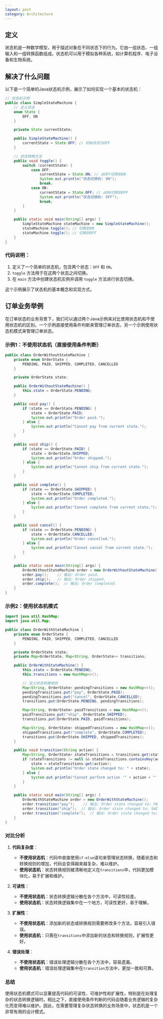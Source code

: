 ```yaml
---
layout: post
category: Architecture
---
```


## 定义

状态机是一种数学模型，用于描述对象在不同状态下的行为。它由一组状态、一组输入和一组转换函数组成。状态机可以用于模拟各种系统，如计算机程序、电子设备和生物系统。

## 解决了什么问题

以下是一个简单的Java状态机示例，展示了如何实现一个基本的状态机：

```java
// 状态机示例
public class SimpleStateMachine {
    // 定义状态
    enum State {
        OFF, ON
    }

    private State currentState;

    public SimpleStateMachine() {
        currentState = State.OFF; // 初始状态为OFF
    }

    // 状态转换方法
    public void toggle() {
        switch (currentState) {
            case OFF:
                currentState = State.ON; // 从OFF切换到ON
                System.out.println("状态切换到: ON");
                break;
            case ON:
                currentState = State.OFF; // 从ON切换到OFF
                System.out.println("状态切换到: OFF");
                break;
        }
    }

    public static void main(String[] args) {
        SimpleStateMachine stateMachine = new SimpleStateMachine();
        stateMachine.toggle(); // 切换到ON
        stateMachine.toggle(); // 切换到OFF
    }
}
```

### 代码说明：
1. 定义了一个简单的状态机，包含两个状态：`OFF` 和 `ON`。
2. `toggle` 方法用于在这两个状态之间切换。
3. 在 `main` 方法中创建状态机实例并调用 `toggle` 方法进行状态切换。

这个示例展示了状态机的基本概念和实现方式。

## 订单业务举例
在订单状态的业务背景下，我们可以通过两个Java示例来对比使用状态机和不使用状态机的区别。一个示例直接使用条件判断来管理订单状态，另一个示例使用状态机模式来管理订单状态。

### 示例1：不使用状态机（直接使用条件判断）

```java
public class OrderWithoutStateMachine {
    private enum OrderState {
        PENDING, PAID, SHIPPED, COMPLETED, CANCELLED
    }

    private OrderState state;

    public OrderWithoutStateMachine() {
        this.state = OrderState.PENDING;
    }

    public void pay() {
        if (state == OrderState.PENDING) {
            state = OrderState.PAID;
            System.out.println("Order paid.");
        } else {
            System.out.println("Cannot pay from current state.");
        }
    }

    public void ship() {
        if (state == OrderState.PAID) {
            state = OrderState.SHIPPED;
            System.out.println("Order shipped.");
        } else {
            System.out.println("Cannot ship from current state.");
        }
    }

    public void complete() {
        if (state == OrderState.SHIPPED) {
            state = OrderState.COMPLETED;
            System.out.println("Order completed.");
        } else {
            System.out.println("Cannot complete from current state.");
        }
    }

    public void cancel() {
        if (state == OrderState.PENDING) {
            state = OrderState.CANCELLED;
            System.out.println("Order cancelled.");
        } else {
            System.out.println("Cannot cancel from current state.");
        }
    }

    public static void main(String[] args) {
        OrderWithoutStateMachine order = new OrderWithoutStateMachine();
        order.pay();    // 输出: Order paid.
        order.ship();   // 输出: Order shipped.
        order.complete();  // 输出: Order completed.
    }
}
```

### 示例2：使用状态机模式

```java
import java.util.HashMap;
import java.util.Map;

public class OrderWithStateMachine {
    private enum OrderState {
        PENDING, PAID, SHIPPED, COMPLETED, CANCELLED
    }

    private OrderState state;
    private Map<OrderState, Map<String, OrderState>> transitions;

    public OrderWithStateMachine() {
        this.state = OrderState.PENDING;
        this.transitions = new HashMap<>();

        // 定义状态转换规则
        Map<String, OrderState> pendingTransitions = new HashMap<>();
        pendingTransitions.put("pay", OrderState.PAID);
        pendingTransitions.put("cancel", OrderState.CANCELLED);
        transitions.put(OrderState.PENDING, pendingTransitions);

        Map<String, OrderState> paidTransitions = new HashMap<>();
        paidTransitions.put("ship", OrderState.SHIPPED);
        transitions.put(OrderState.PAID, paidTransitions);

        Map<String, OrderState> shippedTransitions = new HashMap<>();
        shippedTransitions.put("complete", OrderState.COMPLETED);
        transitions.put(OrderState.SHIPPED, shippedTransitions);
    }

    public void transition(String action) {
        Map<String, OrderState> stateTransitions = transitions.get(state);
        if (stateTransitions != null && stateTransitions.containsKey(action)) {
            state = stateTransitions.get(action);
            System.out.println("Order state changed to: " + state);
        } else {
            System.out.println("Cannot perform action '" + action + "' from current state.");
        }
    }

    public static void main(String[] args) {
        OrderWithStateMachine order = new OrderWithStateMachine();
        order.transition("pay");    // 输出: Order state changed to: PAID
        order.transition("ship");  // 输出: Order state changed to: SHIPPED
        order.transition("complete");  // 输出: Order state changed to: COMPLETED
    }
}
```

### 对比分析

1. **代码复杂度**：
   - **不使用状态机**：代码中直接使用`if-else`语句来管理状态转换，随着状态和转换规则的增加，代码会变得越来越复杂，难以维护。
   - **使用状态机**：状态转换规则被清晰地定义在`transitions`中，代码更加模块化，易于扩展和维护。

2. **可读性**：
   - **不使用状态机**：状态转换逻辑分散在各个方法中，可读性较差。
   - **使用状态机**：状态转换逻辑集中在一个地方，可读性更好，易于理解。

3. **扩展性**：
   - **不使用状态机**：添加新的状态或转换规则需要修改多个方法，容易引入错误。
   - **使用状态机**：只需在`transitions`中添加新的状态和转换规则，扩展性更好。

4. **错误处理**：
   - **不使用状态机**：错误处理逻辑分散在各个方法中，容易遗漏。
   - **使用状态机**：错误处理逻辑集中在`transition`方法中，更加一致和可靠。

### 总结
使用状态机模式可以显著提高代码的可读性、可维护性和扩展性，特别是在处理复杂的状态转换逻辑时。相比之下，直接使用条件判断的代码会随着业务逻辑的复杂化而变得难以维护。因此，在需要管理复杂状态转换的业务场景中，状态机是一个非常有用的设计模式。